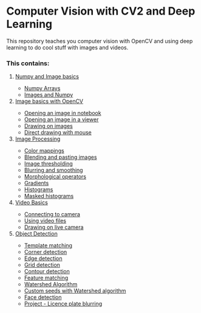 # Computer Vision with CV2 and Deep Learning

This repository teaches you computer vision with OpenCV and using deep learning to do cool 
stuff with images and videos.

### This contains:
<ol>
    <li><a href="https://github.com/VishnuRathore98/Computer-Vision-with-OpenCV-and-Deep-Learning/blob/c645b8d4e08683a404daeda71aa563dc997ae9c2/Section%20-%201:%20NumPy%20and%20Image%20basics">Numpy and Image basics</a></li>
        <ul>
            <li><a href="Section - 1: NumPy and Image basics/00-NumPy-Arrays.ipynb">Numpy Arrays</a></li>
            <li><a href="Section - 1: NumPy and Image basics/01-Images-and-NumPy.ipynb">Images and Numpy</a></li>
        </ul>
    <li><a href="Section - 2: Image Basics with OpenCV">Image basics with OpenCV</a></li>
        <ul>
            <li><a href="">Opening an image in notebook</a></li>
            <li><a href="">Opening an image in a viewer</a></li>
            <li><a href="">Drawing on images</a></li>
            <li><a href="">Direct drawing with mouse</a></li>
        </ul>        
    <li><a href="Section - 3: Image Processing">Image Processing</a></li>
        <ul>
            <li><a href="">Color mappings</a></li>
            <li><a href="">Blending and pasting images</a></li>
            <li><a href="">Image thresholding</a></li>
            <li><a href="">Blurring and smoothing</a></li>
            <li><a href="">Morphological operators</a></li>
            <li><a href="">Gradients</a></li>
            <li><a href="">Histograms</a></li>
            <li><a href="">Masked histograms</a></li>
        </ul>    
    <li><a href="Section - 4: Video Basics">Video Basics</a></li>
        <ul>
            <li><a href="">Connecting to camera</a></li>
            <li><a href="">Using video files</a></li>
            <li><a href="">Drawing on live camera</a></li>
        </ul>    
    <li><a href="Section - 5: Object Detection">Object Detection</a></li>
        <ul>
            <li><a href="">Template matching</a></li>
            <li><a href="">Corner detection</a></li>
            <li><a href="">Edge detection</a></li>
            <li><a href="">Grid detection</a></li>
            <li><a href="">Contour detection</a></li>
            <li><a href="">Feature matching</a></li>
            <li><a href="">Watershed Algorithm</a></li>
            <li><a href="">Custom seeds with Watershed algorithm</a></li>
            <li><a href="">Face detection</a></li>
            <li><a href="">Project - Licence plate blurring</a></li>
        </ul>    
</ol>
